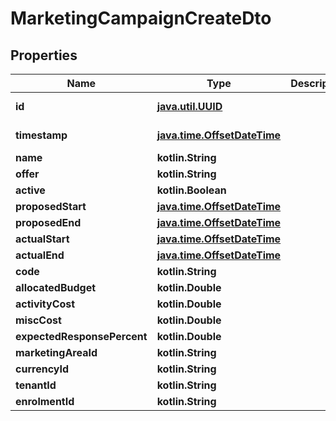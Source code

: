 
# MarketingCampaignCreateDto

## Properties
| Name | Type | Description | Notes |
| ------------ | ------------- | ------------- | ------------- |
| **id** | [**java.util.UUID**](java.util.UUID.md) |  |  [optional] [readonly] |
| **timestamp** | [**java.time.OffsetDateTime**](java.time.OffsetDateTime.md) |  |  [optional] [readonly] |
| **name** | **kotlin.String** |  |  [optional] |
| **offer** | **kotlin.String** |  |  [optional] |
| **active** | **kotlin.Boolean** |  |  [optional] |
| **proposedStart** | [**java.time.OffsetDateTime**](java.time.OffsetDateTime.md) |  |  [optional] |
| **proposedEnd** | [**java.time.OffsetDateTime**](java.time.OffsetDateTime.md) |  |  [optional] |
| **actualStart** | [**java.time.OffsetDateTime**](java.time.OffsetDateTime.md) |  |  [optional] |
| **actualEnd** | [**java.time.OffsetDateTime**](java.time.OffsetDateTime.md) |  |  [optional] |
| **code** | **kotlin.String** |  |  [optional] |
| **allocatedBudget** | **kotlin.Double** |  |  [optional] |
| **activityCost** | **kotlin.Double** |  |  [optional] |
| **miscCost** | **kotlin.Double** |  |  [optional] |
| **expectedResponsePercent** | **kotlin.Double** |  |  [optional] |
| **marketingAreaId** | **kotlin.String** |  |  [optional] |
| **currencyId** | **kotlin.String** |  |  [optional] |
| **tenantId** | **kotlin.String** |  |  [optional] |
| **enrolmentId** | **kotlin.String** |  |  [optional] |



